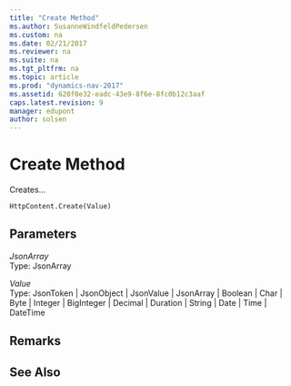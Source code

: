 ```yaml
---
title: "Create Method"
ms.author: SusanneWindfeldPedersen
ms.custom: na
ms.date: 02/21/2017
ms.reviewer: na
ms.suite: na
ms.tgt_pltfrm: na
ms.topic: article
ms.prod: "dynamics-nav-2017"
ms.assetid: 620f0e32-eadc-43e9-8f6e-8fc0b12c3aaf
caps.latest.revision: 9
manager: edupont
author: solsen
---
```


# Create Method
Creates...

```
HttpContent.Create(Value)
```

## Parameters
*JsonArray*  
Type: JsonArray

*Value*  
Type: JsonToken | JsonObject | JsonValue | JsonArray | Boolean | Char | Byte | Integer | BigInteger | Decimal | Duration | String | Date | Time | DateTime


## Remarks

## See Also